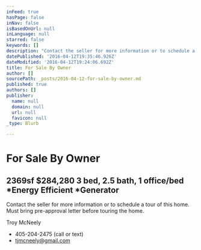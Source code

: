 ```yaml
---
inFeed: true
hasPage: false
inNav: false
isBasedOnUrl: null
inLanguage: null
starred: false
keywords: []
description: "Contact the seller for more information or to schedule a tour of this home. Must bring pre-approval letter before touring the home. \_"
datePublished: '2016-04-12T19:35:46.926Z'
dateModified: '2016-04-12T19:24:06.692Z'
title: For Sale By Owner
author: []
sourcePath: _posts/2016-04-12-for-sale-by-owner.md
published: true
authors: []
publisher:
  name: null
  domain: null
  url: null
  favicon: null
_type: Blurb

---
```

# For Sale By Owner

## 2369sf $284,280 3 bed, 2.5 bath, 1 office/bed \*Energy Efficient \*Generator

Contact the seller for more information or to schedule a tour of this home. Must bring pre-approval letter before touring the home.  

Troy McNeely 

* 405-204-2475 (call or text)
* tjmcneely@gmail.com